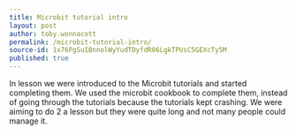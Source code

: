 ```yaml
---
title: Microbit tutorial intro
layout: post
author: toby.wonnacott
permalink: /microbit-tutorial-intro/
source-id: 1x76PgSuIBnnolWyYudTDyfdR06LgkTPUsC5GEXcTy5M
published: true
---
```

In lesson we were introduced to the Microbit tutorials and started completing them. We used the microbit cookbook to complete them, instead of going through the tutorials because the tutorials kept crashing. We were aiming to do 2 a lesson but they were quite long and not many people could manage it.

